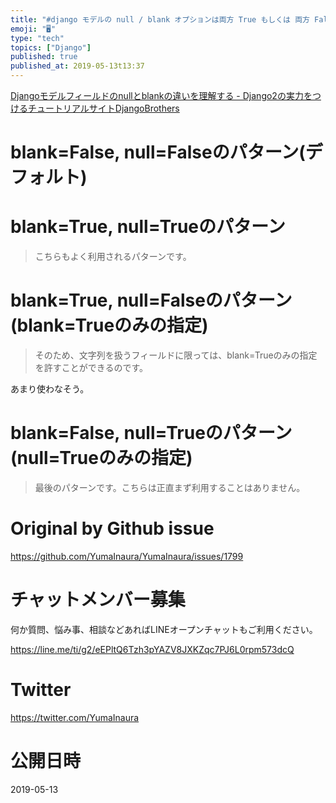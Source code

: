 ```yaml
---
title: "#django モデルの null / blank オプションは両方 True もしくは 両方 False のどちらかで良さげ"
emoji: "🖥"
type: "tech"
topics: ["Django"]
published: true
published_at: 2019-05-13t13:37
---
```


[Djangoモデルフィールドのnullとblankの違いを理解する - Django2の実力をつけるチュートリアルサイトDjangoBrothers](https://www.djangobrothers.com/blogs/django_null_blank/)


# blank=False, null=Falseのパターン(デフォルト)

# blank=True, null=Trueのパターン

>こちらもよく利用されるパターンです。

# blank=True, null=Falseのパターン(blank=Trueのみの指定)

>そのため、文字列を扱うフィールドに限っては、blank=Trueのみの指定を許すことができるのです。

あまり使わなそう。

# blank=False, null=Trueのパターン(null=Trueのみの指定)

>最後のパターンです。こちらは正直まず利用することはありません。




# Original by Github issue

https://github.com/YumaInaura/YumaInaura/issues/1799








<!-- Update From Qiita API -->

# チャットメンバー募集


何か質問、悩み事、相談などあればLINEオープンチャットもご利用ください。

https://line.me/ti/g2/eEPltQ6Tzh3pYAZV8JXKZqc7PJ6L0rpm573dcQ





# Twitter


https://twitter.com/YumaInaura


<!-- Update From Qiita API -->



# 公開日時

2019-05-13
